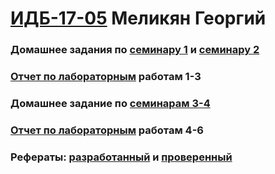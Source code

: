 # [ИДБ-17-05](https://github.com/stankin/design-part-1/wiki/list-idb-17-05) Меликян Георгий 

### Домашнее задания по [семинару 1](https://github.com/stankin/design-part-1/wiki/sem1#%D0%98%D0%94%D0%91-17-05) и [семинару 2](https://github.com/stankin/design-part-1/wiki/sem2#%D0%98%D0%94%D0%91-17-05)

### [Отчет по лабораторным](https://github.com/GeorgeMelikyan/design.github.io/wiki/Лабораторные-работы-№1,-2,-3) работам 1-3

### Домашнее задание по [семинарам 3-4](https://github.com/GeorgeMelikyan/design.github.io/wiki/Деловая-игра) 

### [Отчет по лабораторным](https://github.com/GeorgeMelikyan/design.github.io/wiki/Лабораторные-работы-№4,-5,-6) работам 4-6

### Рефераты: [разработанный](https://github.com/stankin/design-part-1/wiki/exam14-3) и [проверенный](https://github.com/stankin/design-part-1/wiki/exam14-5)
